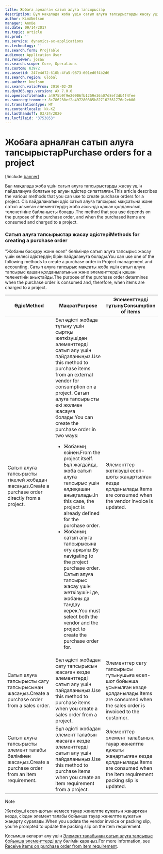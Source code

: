 ```yaml
---
title: Жобаға арналған сатып алуға тапсырыстар
description: Бұл мақалада жоба үшін сатып алуға тапсырыстарды жасау үшін пайдалануға болатын әр алуан әдістер сипатталған. Сіз пайдаланатын әдіс сатып алуға тапсырыс мақсатына және сатып алынған элементтердің жоба аясында қашан қолданылып, төленетініне байланысты болады.
author: KimANelson
manager: AnnBe
ms.date: 09/14/2017
ms.topic: article
ms.prod: ''
ms.service: dynamics-ax-applications
ms.technology: ''
ms.search.form: ProjTable
audience: Application User
ms.reviewer: josaw
ms.search.scope: Core, Operations
ms.custom: 83972
ms.assetid: 247e4d72-610b-4fa5-9873-601ed0f4b2d6
ms.search.region: Global
ms.author: knelson
ms.search.validFrom: 2016-02-28
ms.dyn365.ops.version: AX 7.0.0
ms.openlocfilehash: a4975b9f9e20906fb1259e36a07d8ef3db4f4fee
ms.sourcegitcommit: 8c786230ef2a497280885b827162561776e2eb00
ms.translationtype: HT
ms.contentlocale: kk-KZ
ms.lasthandoff: 03/24/2020
ms.locfileid: "3753053"
---
```

# <a name="purchase-orders-for-a-project"></a><span data-ttu-id="b64bc-104">Жобаға арналған сатып алуға тапсырыстар</span><span class="sxs-lookup"><span data-stu-id="b64bc-104">Purchase orders for a project</span></span>

[!include [banner](../includes/banner.md)]

<span data-ttu-id="b64bc-105">Бұл мақалада жоба үшін сатып алуға тапсырыстарды жасау үшін пайдалануға болатын әр алуан әдістер сипатталған.</span><span class="sxs-lookup"><span data-stu-id="b64bc-105">This article describes the various methods that you can use to create purchase orders for a project.</span></span> <span data-ttu-id="b64bc-106">Сіз пайдаланатын әдіс сатып алуға тапсырыс мақсатына және сатып алынған элементтердің жоба аясында қашан қолданылып, төленетініне байланысты болады.</span><span class="sxs-lookup"><span data-stu-id="b64bc-106">The method that you use depends on the purpose of the purchase order, and when the purchased items are consumed and charged to a project.</span></span>

### <a name="methods-for-creating-a-purchase-order"></a><span data-ttu-id="b64bc-107">Сатып алуға тапсырыстар жасау әдістері</span><span class="sxs-lookup"><span data-stu-id="b64bc-107">Methods for creating a purchase order</span></span>

<span data-ttu-id="b64bc-108">"Жобаны басқару және есеп" бөлімінде сатып алуға тапсырыс жасау үшін келесі әдістердің бірін пайдалануға болады.</span><span class="sxs-lookup"><span data-stu-id="b64bc-108">You can use one of the following methods to create a purchase order in Project management and accounting.</span></span> <span data-ttu-id="b64bc-109">Сатып алуға тапсырыс мақсаты жоба үшін сатып алуға тапсырыс қашан қолданылатынын және элементтердің қашан төленетінін анықтайды.</span><span class="sxs-lookup"><span data-stu-id="b64bc-109">The purpose of the purchase order determines when the purchase order is consumed and, therefore, when items are charged to a project.</span></span>

<table>
<colgroup>
<col width="33%" />
<col width="33%" />
<col width="33%" />
</colgroup>
<thead>
<tr class="header">
<th><span data-ttu-id="b64bc-110">Әдіс</span><span class="sxs-lookup"><span data-stu-id="b64bc-110">Method</span></span></th>
<th><span data-ttu-id="b64bc-111">Мақсат</span><span class="sxs-lookup"><span data-stu-id="b64bc-111">Purpose</span></span></th>
<th><span data-ttu-id="b64bc-112">Элементтерді тұтыну</span><span class="sxs-lookup"><span data-stu-id="b64bc-112">Consumption of items</span></span></th>
</tr>
</thead>
<tbody>
<tr class="odd">
<td><span data-ttu-id="b64bc-113">Сатып алуға тапсырысты тікелей жобадан жасаңыз.</span><span class="sxs-lookup"><span data-stu-id="b64bc-113">Create a purchase order directly from a project.</span></span></td>
<td><span data-ttu-id="b64bc-114">Бұл әдісті жобада тұтыну үшін сыртқы жеткізушіден элементтерді сатып алу үшін пайдаланыңыз.</span><span class="sxs-lookup"><span data-stu-id="b64bc-114">Use this method to purchase items from an external vendor for consumption on a project.</span></span> <span data-ttu-id="b64bc-115">Сатып алуға тапсырысты екі жолмен жасауға болады:</span><span class="sxs-lookup"><span data-stu-id="b64bc-115">You can create the purchase order in two ways:</span></span>
<ul>
<li><span data-ttu-id="b64bc-116">Жобаның өзінен.</span><span class="sxs-lookup"><span data-stu-id="b64bc-116">From the project itself.</span></span> <span data-ttu-id="b64bc-117">Бұл жағдайда, жоба сатып алуға тапсырыс үшін әлдеқашан анықталады.</span><span class="sxs-lookup"><span data-stu-id="b64bc-117">In this case, the project is already defined for the purchase order.</span></span></li>
<li><span data-ttu-id="b64bc-118">Жобаның сатып алуға тапсырысына өту арқылы.</span><span class="sxs-lookup"><span data-stu-id="b64bc-118">By navigating to the project purchase order.</span></span> <span data-ttu-id="b64bc-119">Сатып алуға тапсырыс жасау үшін жеткізушіні де, жобаны да таңдау керек.</span><span class="sxs-lookup"><span data-stu-id="b64bc-119">You must select both the vendor and the project to create the purchase order for.</span></span></li>
</ul></td>
<td><span data-ttu-id="b64bc-120">Элементтер жеткізуші есеп-шоты жаңартылған кезде қолданылады.</span><span class="sxs-lookup"><span data-stu-id="b64bc-120">Items are consumed when the vendor invoice is updated.</span></span></td>
</tr>
<tr class="even">
<td><span data-ttu-id="b64bc-121">Сатып алуға тапсырысты сату тапсырысынан жасаңыз.</span><span class="sxs-lookup"><span data-stu-id="b64bc-121">Create a purchase order from a sales order.</span></span></td>
<td><span data-ttu-id="b64bc-122">Бұл әдісті жобадан сату тапсырысын жасаған кезде элементтерді сатып алу үшін пайдаланыңыз.</span><span class="sxs-lookup"><span data-stu-id="b64bc-122">Use this method to purchase items when you create a sales order from a project.</span></span></td>
<td><span data-ttu-id="b64bc-123">Элементтер сату тапсырысы тұтынушыға есеп-шот бойынша ұсынылған кезде қолданылады.</span><span class="sxs-lookup"><span data-stu-id="b64bc-123">Items are consumed when the sales order is invoiced to the customer.</span></span></td>
</tr>
<tr class="odd">
<td><span data-ttu-id="b64bc-124">Сатып алуға тапсырысты элемент талабы бөлімінен жасаңыз.</span><span class="sxs-lookup"><span data-stu-id="b64bc-124">Create a purchase order from an item requirement.</span></span></td>
<td><span data-ttu-id="b64bc-125">Бұл әдісті жобадан элемент талабын жасаған кезде элементтерді сатып алу үшін пайдаланыңыз.</span><span class="sxs-lookup"><span data-stu-id="b64bc-125">Use this method to purchase items when you create an item requirement from a project.</span></span></td>
<td><span data-ttu-id="b64bc-126">Элементтер элемент талабының тауар жөнелтпе құжаты жаңартылған кезде қолданылады.</span><span class="sxs-lookup"><span data-stu-id="b64bc-126">Items are consumed when the item requirement packing slip is updated.</span></span></td>
</tr>
</tbody>
</table>

> [!NOTE] 
> <span data-ttu-id="b64bc-127">Жеткізуші есеп-шотын немесе тауар жөнелтпе құжатын жаңартқан кезде, сізден элемент талабы бойынша тауар жөнелтпе құжатын жаңарту сұралады.</span><span class="sxs-lookup"><span data-stu-id="b64bc-127">When you update the vendor invoice or packing slip, you're prompted to update the packing slip on the item requirement.</span></span>

<span data-ttu-id="b64bc-128">Қосымша ақпарат алу үшін [Элемент талабынан сатып алуға тапсырыс бойынша элементтерді алу](tasks/receive-items-purchase-order-item-requirement.md) бөлімін қараңыз.</span><span class="sxs-lookup"><span data-stu-id="b64bc-128">For more information, see [Receive items on purchase order from item requirement](tasks/receive-items-purchase-order-item-requirement.md).</span></span>

